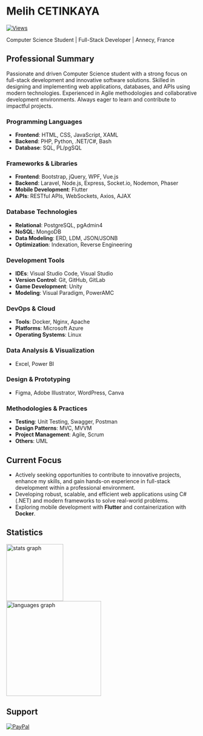 # Melih CETINKAYA

[![Views](https://komarev.com/ghpvc/?username=melih0132&color=blue&style=flat-square&label=Profile+Views)](https://github.com/melih0132)

Computer Science Student | Full-Stack Developer | Annecy, France

## Professional Summary

Passionate and driven Computer Science student with a strong focus on full-stack development and innovative software solutions. Skilled in designing and implementing web applications, databases, and APIs using modern technologies. Experienced in Agile methodologies and collaborative development environments. Always eager to learn and contribute to impactful projects.

### **Programming Languages**
- **Frontend**: HTML, CSS, JavaScript, XAML
- **Backend**: PHP, Python, .NET/C#, Bash
- **Database**: SQL, PL/pgSQL

### **Frameworks & Libraries**
- **Frontend**: Bootstrap, jQuery, WPF, Vue.js
- **Backend**: Laravel, Node.js, Express, Socket.io, Nodemon, Phaser
- **Mobile Development**: Flutter
- **APIs**: RESTful APIs, WebSockets, Axios, AJAX

### **Database Technologies**
- **Relational**: PostgreSQL, pgAdmin4
- **NoSQL**: MongoDB
- **Data Modeling**: ERD, LDM, JSON/JSONB
- **Optimization**: Indexation, Reverse Engineering

### **Development Tools**
- **IDEs**: Visual Studio Code, Visual Studio
- **Version Control**: Git, GitHub, GitLab
- **Game Development**: Unity
- **Modeling**: Visual Paradigm, PowerAMC

### **DevOps & Cloud**
- **Tools**: Docker, Nginx, Apache
- **Platforms**: Microsoft Azure
- **Operating Systems**: Linux

### **Data Analysis & Visualization**
- Excel, Power BI

### **Design & Prototyping**
- Figma, Adobe Illustrator, WordPress, Canva

### **Methodologies & Practices**
- **Testing**: Unit Testing, Swagger, Postman
- **Design Patterns**: MVC, MVVM
- **Project Management**: Agile, Scrum
- **Others**: UML

## Current Focus

- Actively seeking opportunities to contribute to innovative projects, enhance my skills, and gain hands-on experience in full-stack development within a professional environment.
- Developing robust, scalable, and efficient web applications using C# (.NET) and modern frameworks to solve real-world problems.
- Exploring mobile development with **Flutter** and containerization with **Docker**.

## Statistics

<div>
  <img src="https://github-readme-stats.vercel.app/api?username=melih0132&hide=contribs,prs&theme=dark" height="150" alt="stats graph"  />
  <br>
  <img src="https://github-readme-stats.vercel.app/api/top-langs?username=melih0132&theme=dark" height="250" alt="languages graph"  />
</div>

###

## Support

[![PayPal](https://img.shields.io/badge/PayPal-00457C?style=for-the-badge&logo=paypal&logoColor=white)](https://paypal.me/melih0132)
